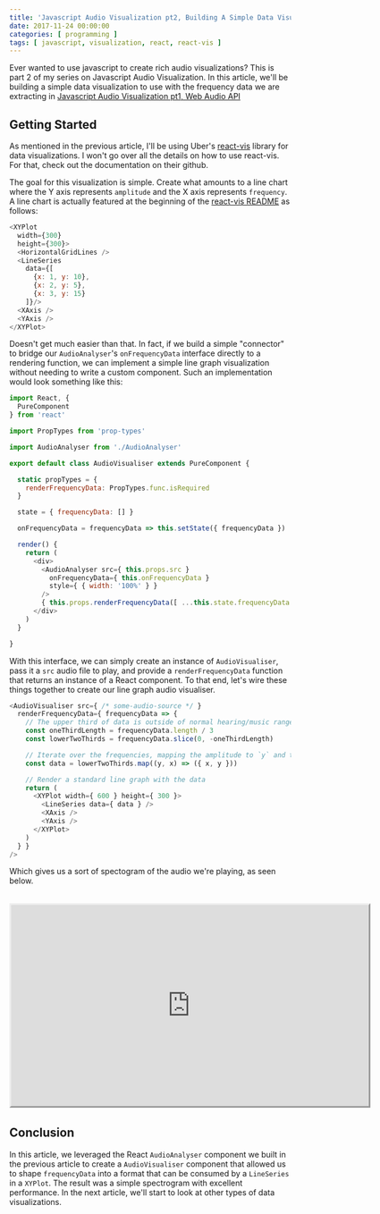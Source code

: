 ```yaml
---
title: 'Javascript Audio Visualization pt2, Building A Simple Data Visualization'
date: 2017-11-24 00:00:00
categories: [ programming ]
tags: [ javascript, visualization, react, react-vis ]
---
```

Ever wanted to use javascript to create rich audio visualizations? This is part 2 of my series on Javascript Audio Visualization. In this article, we'll be building a simple data visualization to use with the frequency data we are extracting in [Javascript Audio Visualization pt1, Web Audio API](http://egeste.net/blog/Javascript-Audio-Visualizations-pt-1/)

## Getting Started

As mentioned in the previous article, I'll be using Uber's [react-vis](https://github.com/uber/react-vis) library for data visualizations. I won't go over all the details on how to use react-vis. For that, check out the documentation on their github.

The goal for this visualization is simple. Create what amounts to a line chart where the Y axis represents `amplitude` and the X axis represents `frequency`. A line chart is actually featured at the beginning of the [react-vis README](https://github.com/uber/react-vis/blob/master/README.md#usage) as follows:

```javascript
<XYPlot
  width={300}
  height={300}>
  <HorizontalGridLines />
  <LineSeries
    data={[
      {x: 1, y: 10},
      {x: 2, y: 5},
      {x: 3, y: 15}
    ]}/>
  <XAxis />
  <YAxis />
</XYPlot>
```

Doesn't get much easier than that. In fact, if we build a simple "connector" to bridge our `AudioAnalyser`'s `onFrequencyData` interface directly to a rendering function, we can implement a simple line graph visualization without needing to write a custom component. Such an implementation would look something like this:

```javascript
import React, {
  PureComponent
} from 'react'

import PropTypes from 'prop-types'

import AudioAnalyser from './AudioAnalyser'

export default class AudioVisualiser extends PureComponent {

  static propTypes = {
    renderFrequencyData: PropTypes.func.isRequired
  }

  state = { frequencyData: [] }

  onFrequencyData = frequencyData => this.setState({ frequencyData })

  render() {
    return (
      <div>
        <AudioAnalyser src={ this.props.src }
          onFrequencyData={ this.onFrequencyData }
          style={ { width: '100%' } }
        />
        { this.props.renderFrequencyData([ ...this.state.frequencyData ]) }
      </div>
    )
  }

}
```

With this interface, we can simply create an instance of `AudioVisualiser`, pass it a `src` audio file to play, and provide a `renderFrequencyData` function that returns an instance of a React component. To that end, let's wire these things together to create our line graph audio visualiser.

```javascript
<AudioVisualiser src={ /* some-audio-source */ }
  renderFrequencyData={ frequencyData => {
    // The upper third of data is outside of normal hearing/music range. Strip it out.
    const oneThirdLength = frequencyData.length / 3
    const lowerTwoThirds = frequencyData.slice(0, -oneThirdLength)

    // Iterate over the frequencies, mapping the amplitude to `y` and the index to `x`.
    const data = lowerTwoThirds.map((y, x) => ({ x, y }))

    // Render a standard line graph with the data
    return (
      <XYPlot width={ 600 } height={ 300 }>
        <LineSeries data={ data } />
        <XAxis />
        <YAxis />
      </XYPlot>
    )
  } }
/>
```

Which gives us a sort of spectogram of the audio we're playing, as seen below.

<iframe id="storybook-preview-iframe" title="preview" src="http://egeste.net/exploring-audio-vis/iframe.html?selectedKind=AudioVisualiser&selectedStory=With%20a%20LineSeries" allowfullscreen="" style="width: 640px; height: 360px; margin: 2rem auto; padding: 0px; display: block; border: 3px outset"></iframe>

## Conclusion

In this article, we leveraged the React `AudioAnalyser` component we built in the previous article to create a `AudioVisualiser` component that allowed us to shape `frequencyData` into a format that can be consumed by a `LineSeries` in a `XYPlot`. The result was a simple spectrogram with excellent performance. In the next article, we'll start to look at other types of data visualizations.
